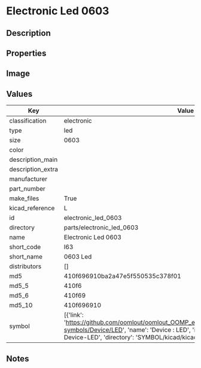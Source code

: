 # Electronic Led 0603

## Description

## Properties


## Image


## Values

| Key | Value |
| --- | --- |
| classification | electronic |
| type | led |
| size | 0603 |
| color |  |
| description_main |  |
| description_extra |  |
| manufacturer |  |
| part_number |  |
| make_files | True |
| kicad_reference | L |
| id | electronic_led_0603 |
| directory | parts/electronic_led_0603 |
| name | Electronic Led 0603 |
| short_code | l63 |
| short_name | 0603 Led |
| distributors | [] |
| md5 | 410f696910ba2a47e5f550535c378f01 |
| md5_5 | 410f6 |
| md5_6 | 410f69 |
| md5_10 | 410f696910 |
| symbol | [{'link': 'https://github.com/oomlout/oomlout_OOMP_eda_V2/tree/main/SYMBOL/kicad/kicad-symbols/Device/LED', 'name': 'Device : LED', 'id': 'SYMBOL-kicad-kicad-symbols-Device-LED', 'directory': 'SYMBOL/kicad/kicad-symbols/Device/LED/'}] |

## Notes

